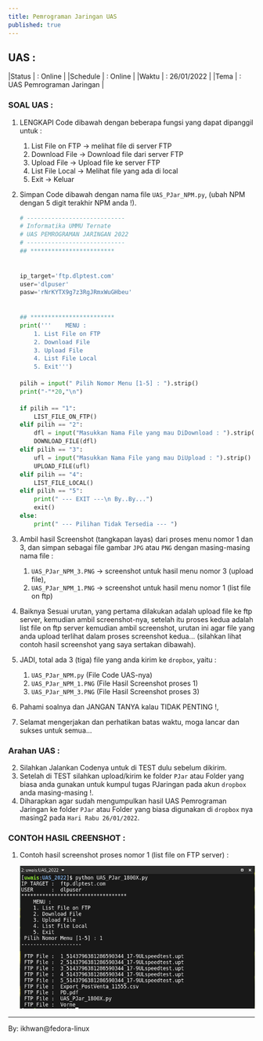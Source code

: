 ```yaml
---
title: Pemrograman Jaringan UAS
published: true
---
```



## UAS :

|Status   | : Online                       |
|Schedule | : Online                       |
|Waktu    | : 26/01/2022                   |
|Tema     | : UAS Pemrograman Jaringan     |


### SOAL UAS : 

1. LENGKAPI Code dibawah dengan beberapa fungsi yang dapat dipanggil untuk :
    1. List File on FTP     -> melihat file di server FTP
    2. Download File        -> Download file dari server FTP
    3. Upload File          -> Upload file ke server FTP
    4. List File Local      -> Melihat file yang ada di local
    5. Exit                 -> Keluar

2. Simpan Code dibawah dengan nama file `UAS_PJar_NPM.py`, (ubah NPM dengan 5 digit terakhir NPM anda !).

    ```python 
    # ----------------------------
    # Informatika UMMU Ternate
    # UAS PEMROGRAMAN JARINGAN 2022
    # ----------------------------
    ## ************************

    
    ip_target='ftp.dlptest.com'
    user='dlpuser'
    pasw='rNrKYTX9g7z3RgJRmxWuGHbeu'


    ## ************************
    print('''    MENU : 
        1. List File on FTP
        2. Download File
        3. Upload File
        4. List File Local
        5. Exit''')

    pilih = input(" Pilih Nomor Menu [1-5] : ").strip()
    print("-"*20,"\n")

    if pilih == "1":
        LIST_FILE_ON_FTP()
    elif pilih == "2":
        dfl = input("Masukkan Nama File yang mau DiDownload : ").strip()
        DOWNLOAD_FILE(dfl)
    elif pilih == "3":
        ufl = input("Masukkan Nama File yang mau DiUpload : ").strip()
        UPLOAD_FILE(ufl)
    elif pilih == "4":
        LIST_FILE_LOCAL()
    elif pilih == "5":
        print(" --- EXIT ---\n By..By...")
        exit()
    else:
        print(" --- Pilihan Tidak Tersedia --- ")


    ```

2. Ambil hasil Screenshot (tangkapan layas) dari proses menu nomor 1 dan 3, dan simpan sebagai file gambar `JPG` atau `PNG` dengan masing-masing nama file : 
    1. `UAS_PJar_NPM_3.PNG` -> screenshot untuk hasil menu nomor 3 (upload file), 
    2. `UAS_PJar_NPM_1.PNG` -> screenshot untuk hasil menu nomor 1 (list file on ftp)
3. Baiknya Sesuai urutan, yang pertama dilakukan adalah upload file ke ftp server, kemudian ambil screenshot-nya, setelah itu proses kedua adalah list file on ftp server kemudian ambil screenshot, urutan ini agar file yang anda upload terlihat dalam proses screenshot kedua... (silahkan lihat contoh hasil screenshot yang saya sertakan dibawah). 
4. JADI, total ada 3 (tiga) file yang anda kirim ke `dropbox`, yaitu : 
    1. `UAS_PJar_NPM.py` (File Code UAS-nya)
    2. `UAS_PJar_NPM_1.PNG` (File Hasil Screenshot proses 1)
    3. `UAS_PJar_NPM_3.PNG` (File Hasil Screenshot proses 3)

3. Pahami soalnya dan JANGAN TANYA kalau TIDAK PENTING !,

4. Selamat mengerjakan dan perhatikan batas waktu, moga lancar dan sukses untuk semua...


### Arahan UAS : 

2. Silahkan Jalankan Codenya untuk di TEST dulu sebelum dikirim.
3. Setelah di TEST silahkan upload/kirim ke folder `PJar` atau Folder yang biasa anda gunakan untuk kumpul tugas PJaringan pada akun `dropbox` anda masing-masing !.
4. Diharapkan agar sudah mengumpulkan hasil UAS Pemrograman Jaringan ke folder `PJar` atau Folder yang biasa digunakan di `dropbox` nya masing2 pada `Hari Rabu 26/01/2022`.



### CONTOH HASIL CREENSHOT : 

1. Contoh hasil screenshot proses nomor 1 (list file on FTP server) : 


    ![PJar UAS File on Ftp](assets/reff/pjar/uas_2022_pjar_list_ftp_files.png)





***
By: ikhwan@fedora-linux